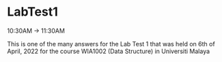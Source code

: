 # LabTest1
10:30AM -> 11:30AM


This is one of the many answers for the Lab Test 1 that was held on 6th of April, 2022 for the course WIA1002 (Data Structure) in Universiti Malaya
